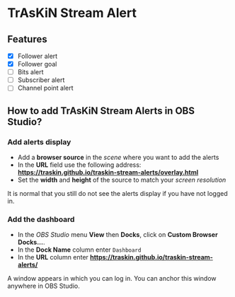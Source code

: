 # TrAsKiN Stream Alert

## Features

- [x] Follower alert
- [x] Follower goal
- [ ] Bits alert
- [ ] Subscriber alert
- [ ] Channel point alert

## How to add TrAsKiN Stream Alerts in OBS Studio?

### Add alerts display

* Add a **browser source** in the *scene* where you want to add the alerts
* In the **URL** field use the following address: **https://traskin.github.io/traskin-stream-alerts/overlay.html**
* Set the **width** and **height** of the source to match your *screen resolution*

It is normal that you still do not see the alerts display if you have not logged in.

### Add the dashboard

* In the *OBS Studio* menu **View** then **Docks**, click on **Custom Browser Docks...**.
* In the **Dock Name** column enter `Dashboard`
* In the **URL** column enter **https://traskin.github.io/traskin-stream-alerts/**

A window appears in which you can log in. You can anchor this window anywhere in OBS Studio.
